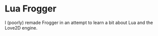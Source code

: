 # Lua Frogger

I (poorly) remade Frogger in an attempt to learn a bit about Lua and the Love2D engine.